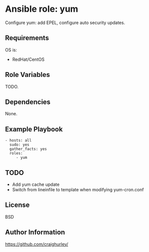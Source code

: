 Ansible role: yum
=================

Configure yum: add EPEL, configure auto security updates.

Requirements
------------

OS is:
- RedHat/CentOS

Role Variables
--------------

TODO.

Dependencies
------------

None.

Example Playbook
----------------

    - hosts: all
      sudo: yes
      gather_facts: yes
      roles:
         - yum

TODO
----

- Add yum cache update
- Switch from lineinfile to template when modifying yum-cron.conf

License
-------

BSD

Author Information
------------------

https://github.com/craighurley/
